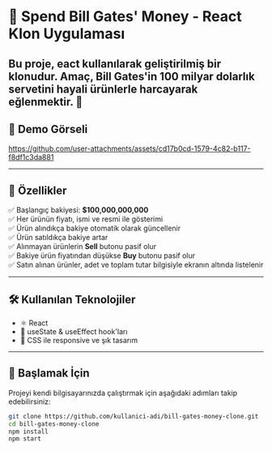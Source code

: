 # 💸 Spend Bill Gates' Money - React Klon Uygulaması

Bu proje, eact kullanılarak geliştirilmiş bir klonudur. Amaç, Bill Gates'in 100 milyar dolarlık servetini hayali ürünlerle harcayarak eğlenmektir. 🤑
---

## 📸 Demo Görseli


https://github.com/user-attachments/assets/cd17b0cd-1579-4c82-b117-f8df1c3da881






---

## 🧩 Özellikler

✅ Başlangıç bakiyesi: **$100,000,000,000**  
✅ Her ürünün fiyatı, ismi ve resmi ile gösterimi  
✅ Ürün alındıkça bakiye otomatik olarak güncellenir  
✅ Ürün satıldıkça bakiye artar  
✅ Alınmayan ürünlerin **Sell** butonu pasif olur  
✅ Bakiye ürün fiyatından düşükse **Buy** butonu pasif olur  
✅ Satın alınan ürünler, adet ve toplam tutar bilgisiyle ekranın altında listelenir  

---

## 🛠️ Kullanılan Teknolojiler

- ⚛️ React
- 🧠 useState & useEffect hook'ları
- 💅 CSS ile responsive ve şık tasarım

---

## 🚀 Başlamak İçin

Projeyi kendi bilgisayarınızda çalıştırmak için aşağıdaki adımları takip edebilirsiniz:

```bash
git clone https://github.com/kullanici-adi/bill-gates-money-clone.git
cd bill-gates-money-clone
npm install
npm start

